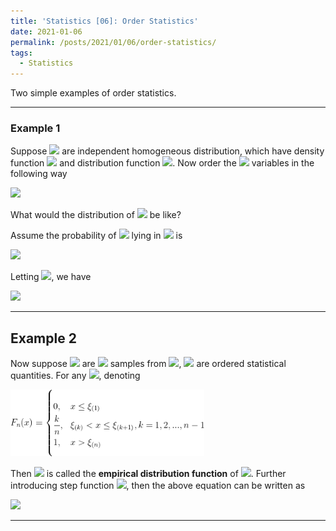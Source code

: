 ```yaml
---
title: 'Statistics [06]: Order Statistics'
date: 2021-01-06
permalink: /posts/2021/01/06/order-statistics/
tags:
  - Statistics
---
```


Two simple examples of order statistics.

---
### Example 1
Suppose <img src="https://render.githubusercontent.com/render/math?math=X_1, X_2, ..., X_n"> are independent homogeneous distribution, which have density function <img src="https://render.githubusercontent.com/render/math?math=p(x)"> and distribution function <img src="https://render.githubusercontent.com/render/math?math=F(x)">. Now order the <img src="https://render.githubusercontent.com/render/math?math=n"> variables in the following way
  
<img src="https://render.githubusercontent.com/render/math?math=X_{(1)}\leq X_{(2)}\leq ... \leq X_{(n)}">
  
What would the distribution of <img src="https://render.githubusercontent.com/render/math?math=X_{(k)}"> be like? 
  
Assume the probability of <img src="https://render.githubusercontent.com/render/math?math=X_{(k)}"> lying in <img src="https://render.githubusercontent.com/render/math?math=[x, x%2B\Delta x]"> is 
  
<img src="https://render.githubusercontent.com/render/math?math=F_k(x%2B\Delta x) - F_k(x) = \dfrac{n!}{(k-1)!(n-k)!}[F(x)]^{k-1}[F(x%2B\Delta x)-F(x)][1 - F(x%2B\Delta x)]^{n-k}">
  
Letting <img src="https://render.githubusercontent.com/render/math?math=\Delta x\rightarrow 0">, we have 
  
<img src="https://render.githubusercontent.com/render/math?math=p_k(x) = \dfrac{n!}{(k-1)!(n-k)!}[F(x)]^{k-1}p_x(k)[1 - F(x)]^{n-k}">


---
## Example 2
Now suppose <img src="https://render.githubusercontent.com/render/math?math=\xi_1, \xi_2, ..., \xi_n"> are <img src="https://render.githubusercontent.com/render/math?math=n"> samples from <img src="https://render.githubusercontent.com/render/math?math=\xi">, <img src="https://render.githubusercontent.com/render/math?math=\xi_{(1)}, \xi_{(2)}, ..., \xi_{(n)}"> are ordered statistical quantities. For any <img src="https://render.githubusercontent.com/render/math?math=x">, denoting

<img src="/images/statistics/order1.png" width="310"/>

Then <img src="https://render.githubusercontent.com/render/math?math=F_n(x)"> is called the __empirical distribution function__ of <img src="https://render.githubusercontent.com/render/math?math=\xi">. Further introducing step function <img src="https://render.githubusercontent.com/render/math?math=\mu(x)">, then the above equation can be written as

<img src="https://render.githubusercontent.com/render/math?math=F_n(x) = {\displaystyle \dfrac{1}{n}\sum_{k=1}^n\mu(x-\xi_k)},\ \ x\in R">

 ---
 
 
